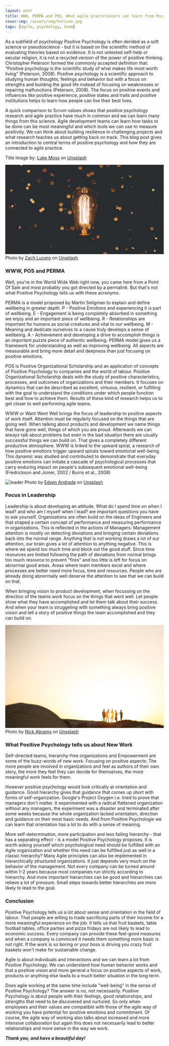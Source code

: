 ```yaml
---
layout: post
title: WWW, PERMA and POS. What agile practitioners can learn from Positive Psychology.
cover-img: /assets/img/horizon.jpg
tags: [agile, psychology, team]
---
```


As a subfield of psychology Positive Psychology is often derided as a soft science or pseudoscience - but it is based on the scientific method of evaluating theories based on evidence. It is not untested self-help or secular religion, it is not a recycled version of the power of positive thinking. Christopher Peterson formed the commonly accepted definition that: “Positive psychology is the scientific study of what makes life most worth living” (Peterson, 2008). Positive psychology is a scientific approach to studying human thoughts, feelings and behavior but with a focus on strengths and building the good life instead of focusing on weaknesses or repairing malfunctions (Peterson, 2008). The focus on positive events and influences like positive experience, positive states and traits and positive institutions helps to learn how people can live their best lives.

A quick comparison to Scrum values shows that positive psychology research and agile practice have much in common and we can learn many things from this science. Agile development teams can learn how tasks to be done can be most meaningful and which tools we can use to measure positivity. We can think about building resilience in challenging projects and what research teaches us about getting back on track. This blog post gives an introduction to central terms of positive psychology and how they are connected to agile practice.

Title Image by: <span><a href="https://unsplash.com/@_____visions?utm_source=unsplash&amp;utm_medium=referral&amp;utm_content=creditCopyText">Luke Moss</a> on <a href="https://unsplash.com/s/photos/horizon?utm_source=unsplash&amp;utm_medium=referral&amp;utm_content=creditCopyText">Unsplash</a></span>

![buzz](/assets/img/lightbulb.jpg) 
<span>Photo by <a href="https://unsplash.com/@zlucerophoto?utm_source=unsplash&amp;utm_medium=referral&amp;utm_content=creditCopyText">Zach Lucero</a> on <a href="https://unsplash.com/s/photos/question?utm_source=unsplash&amp;utm_medium=referral&amp;utm_content=creditCopyText">Unsplash</a></span>

### WWW, POS and PERMA

Well, you're in the World Wide Web right now, you came here from a Point Of Sale and most probably you got directed by a permalink. But that's not what Positive Psychology tells us with these acronyms. 

PERMA is a model proposed by Martin Seligman to explain and define wellbeing in greater depth. P - Positive Emotions and experiencing it is part of wellbeing. E - Engagement is being completely absorbed in something we enjoy and an important piece of wellbeing. R - Relationships are important for humans as social creatures and vital to our wellbeing. M - Meaning and dedicate ourselves to a cause truly develops a sense of wellbeing. A - Achievement and developing a drive to accomplish things is an important puzzle piece of authentic wellbeing. PERMA model gives us a framework for understanding as well as improving wellbeing. All aspects are measurable and bring more detail and deepness than just focusing on positive emotions.

POS is Positive Organizational Scholarship and an application of concepts of Positive Psychology to companies and the world of labour. Positive Organizational Scholarship deals with the study of positive characteristics, processes, and outcomes of organizations and their members. It focuses on dynamics that can be described as excellent, virtuous, resilient, or fulfilling with the goal to understand the conditions under which people function best and how to achieve them. Results of these kind of research helps us to get closer to well performing agile teams.

WWW or Want Went Well brings the focus of leadership to positive aspects of work itself. Attention must be regularly focused on the things that are going well. When talking about products and development we name things that have gone well, things of which you are proud. Afterwards we can always talk about problems but even in the bad situation there are usually successful things we can build on. That gives a completely different productive atmosphere. WWW is linked to the upward spiral, a research of how positive emotions trigger upward spirals toward emotional well-being. This dynamic was studied and contributed to demonstrate that everyday positive emotions can initiate a cascade of psychological processes that carry enduring impact on people's subsequent emotional well-being (Fredrickson and Joiner, 2002 / Burns et al., 2008)


![leader](/assets/img/leader.jpg) 
<span>Photo by <a href="https://unsplash.com/@theunsteady5?utm_source=unsplash&amp;utm_medium=referral&amp;utm_content=creditCopyText">Edwin Andrade</a> on <a href="https://unsplash.com/s/photos/question?utm_source=unsplash&amp;utm_medium=referral&amp;utm_content=creditCopyText">Unsplash</a></span>

### Focus in Leadership

Leadership is about developing an attitude. What do I spend time on when I lead? and who am I myself when I lead? are important questions you have to ask yourself. Organizations are often build on the ideas of Engineers and that shaped a certain concept of performance and measuring performance in organizations. This is reflected in the actions of Managers: Management attention is mostly on detecting deviations and bringing certain deviations back into the normal range. Anything that is not working draws a lot of our attention, our brain gives a lot of attention to anything negative. This is where we spend too much time and block out the good stuff. Since time resources are limited following the path of deviations from normal brings too much resource to prevent "fires" and too little is left for focus on abnormal good areas. Areas where team members excel and where processes are better need more focus, time and resources. People who are already doing abnormally well deserve the attention to see that we can build on that.

When bringing vision to product development, when focussing on the direction of the teams work focus on the things that went well. Let people show what they have accomplished and let them talk about their success. And when your team is struggeling with something always bring positive vision and tell a story of positive things the team accomplished and they can build on.

![newwork](/assets/img/newwork.jpg)
<span>Photo by <a href="https://unsplash.com/@nbabrams?utm_source=unsplash&amp;utm_medium=referral&amp;utm_content=creditCopyText">Nick Abrams</a> on <a href="https://unsplash.com/s/photos/team?utm_source=unsplash&amp;utm_medium=referral&amp;utm_content=creditCopyText">Unsplash</a></span>

### What Positive Psychology tells us about New Work

Self-directed teams, hierarchy-free organizations and Empowerment are some of the buzz-words of new work. Focusing on positive aspects: The more people are involved in organizations and feel as authors of their own story, the more they feel they can decide for themselves, the more meaningful work feels for them.

However positive psychology would look critically at orientation and guidance. Good hierarchy gives that guidance that comes up short with forms of self-organization. Google's Project Oxygen i.e. tried to prove that managers don't matter. It experimented with a radical flattened organization without any managers, the experiment was a disaster and terminated after some weeks because the whole organization lacked orientation, direction and guidance on their most basic needs. And from Positive Psychologie we can learn that orientation has a lot to do with a sense of meaning. 

More self-determination, more participation and less failing hierarchy - that has a separating effect - is a model Positive Psychology proposes. It is worth asking yourself which psychological need should be fulfilled with an Agile organization and whether this need can be fulfilled just as well in a classic hierarchy? Many Agile principles can also be implemented in hierarchically structured organizations. It just depends very much on the behavior of the management. Not every company can be turned around within 1-2 years because most companies run strictly according to hierarchy. And more important hierarchies can be good and hierarchies can relieve a lot of pressure. Small steps towards better hierarchies are more likely to lead to the goal.


### Conclusion

Positive Psychology tells us a lot about sense and orientation in the field of labour. That people are willing to trade sacrificing parts of their income for a more meaningful experience on the job. It tells us that fruit baskets, table football tables, office parties and pizza fridays are not likely to lead to economic success. Every company can provide these feel-good measures and when a company is convinced it needs them something more basic is not right. If the work is so boring or your boss is driving you crazy fruit baskets won't make for sustainable change. 

Agile is about individuals and interactions and we can learn a lot from Positive Psychology. We can understand how human behavior works and that a positive vision and more general a focus on positive aspects of work, products or anything else leads to a much better situation in the long term. 

Does agile working at the same time include "well-being" in the sense of Positive Psychology? The answer is no, not necessarily. Positive Psychology is about people with their feelings, good relationships, and strengths that need to be discovered and nurtured. So only when employees and their values are compatible with those of the agile way of working you have potential for positive emotions and commitment. Of course, the agile way of working also talks about increased and more intensive collaboration but again this does not necessarily lead to better relationships and more sense in the way we work.

***Thank you, and have a beautiful day!***

